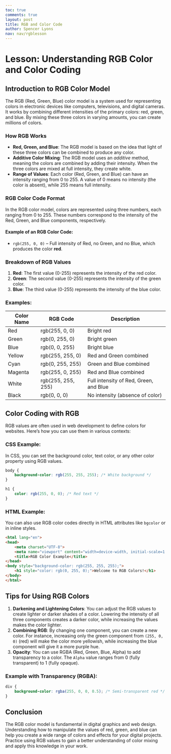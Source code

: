 ```yaml
---
toc: true
comments: true
layout: post
title: RGB and Color Code
author: Spencer Lyons
nav: nav/rgblesson
---
```


# Lesson: Understanding RGB Color and Color Coding

## Introduction to RGB Color Model

The RGB (Red, Green, Blue) color model is a system used for representing colors in electronic devices like computers, televisions, and digital cameras. It works by combining different intensities of the primary colors: red, green, and blue. By mixing these three colors in varying amounts, you can create millions of colors.

### How RGB Works

- **Red, Green, and Blue**: The RGB model is based on the idea that light of these three colors can be combined to produce any color.
- **Additive Color Mixing**: The RGB model uses an *additive* method, meaning the colors are combined by adding their intensity. When the three colors are mixed at full intensity, they create white.
- **Range of Values**: Each color (Red, Green, and Blue) can have an intensity ranging from 0 to 255. A value of 0 means no intensity (the color is absent), while 255 means full intensity.

### RGB Color Code Format

In the RGB color model, colors are represented using three numbers, each ranging from 0 to 255. These numbers correspond to the intensity of the Red, Green, and Blue components, respectively.

#### Example of an RGB Color Code:
- `rgb(255, 0, 0)` – Full intensity of Red, no Green, and no Blue, which produces the color **red**.

### Breakdown of RGB Values
1. **Red**: The first value (0-255) represents the intensity of the red color.
2. **Green**: The second value (0-255) represents the intensity of the green color.
3. **Blue**: The third value (0-255) represents the intensity of the blue color.

### Examples:
<table>
  <thead>
    <tr>
      <th>Color Name</th>
      <th>RGB Code</th>
      <th>Description</th>
    </tr>
  </thead>
  <tbody>
    <tr>
      <td>Red</td>
      <td>rgb(255, 0, 0)</td>
      <td>Bright red</td>
    </tr>
    <tr>
      <td>Green</td>
      <td>rgb(0, 255, 0)</td>
      <td>Bright green</td>
    </tr>
    <tr>
      <td>Blue</td>
      <td>rgb(0, 0, 255)</td>
      <td>Bright blue</td>
    </tr>
    <tr>
      <td>Yellow</td>
      <td>rgb(255, 255, 0)</td>
      <td>Red and Green combined</td>
    </tr>
    <tr>
      <td>Cyan</td>
      <td>rgb(0, 255, 255)</td>
      <td>Green and Blue combined</td>
    </tr>
    <tr>
      <td>Magenta</td>
      <td>rgb(255, 0, 255)</td>
      <td>Red and Blue combined</td>
    </tr>
    <tr>
      <td>White</td>
      <td>rgb(255, 255, 255)</td>
      <td>Full intensity of Red, Green, and Blue</td>
    </tr>
    <tr>
      <td>Black</td>
      <td>rgb(0, 0, 0)</td>
      <td>No intensity (absence of color)</td>
    </tr>
  </tbody>
</table>

## Color Coding with RGB

RGB values are often used in web development to define colors for websites. Here’s how you can use them in various contexts:

### CSS Example:
In CSS, you can set the background color, text color, or any other color property using RGB values.

```css
body {
    background-color: rgb(255, 255, 255); /* White background */
}

h1 {
    color: rgb(255, 0, 0); /* Red text */
}
```

### HTML Example:
You can also use RGB color codes directly in HTML attributes like `bgcolor` or in inline styles.

```html
<html lang="en">
<head>
    <meta charset="UTF-8">
    <meta name="viewport" content="width=device-width, initial-scale=1.0">
    <title>RGB Color Example</title>
</head>
<body style="background-color: rgb(255, 255, 255);">
    <h1 style="color: rgb(0, 255, 0);">Welcome to RGB Colors!</h1>
</body>
</html>
```

## Tips for Using RGB Colors

1. **Darkening and Lightening Colors**: You can adjust the RGB values to create lighter or darker shades of a color. Lowering the intensity of all three components creates a darker color, while increasing the values makes the color lighter.
2. **Combining RGB**: By changing one component, you can create a new color. For instance, increasing only the green component from `(255, 0, 0)` (red) will make the color more yellowish, while increasing the blue component will give it a more purple hue.
3. **Opacity**: You can use RGBA (Red, Green, Blue, Alpha) to add transparency to a color. The `Alpha` value ranges from 0 (fully transparent) to 1 (fully opaque).

### Example with Transparency (RGBA):
```css
div {
    background-color: rgba(255, 0, 0, 0.5); /* Semi-transparent red */
}
```

## Conclusion

The RGB color model is fundamental in digital graphics and web design. Understanding how to manipulate the values of red, green, and blue can help you create a wide range of colors and effects for your digital projects. Practice using RGB values to gain a better understanding of color mixing and apply this knowledge in your work.

